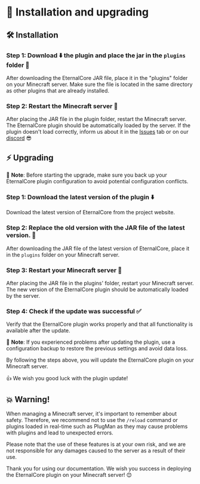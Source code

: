 # 🔧 Installation and upgrading

## 🛠️ Installation

### Step 1: Download ⬇️ the plugin and place the jar in the `plugins` folder 📂
After downloading the EternalCore JAR file, place it in the "plugins" folder on your Minecraft server. Make sure the file is located in the same directory as other plugins that are already installed.

### Step 2: Restart the Minecraft server 🔄
After placing the JAR file in the plugin folder, restart the Minecraft server. The EternalCore plugin should be automatically loaded by the server. If the plugin doesn't load correctly, inform us about it in the [Issues](https://github.com/EternalCodeTeam/EternalCore/issues) tab or on our [discord](https://discord.gg/FQ7jmGBd6c) 😎

## ⚡ Upgrading
📝 **Note**: Before starting the upgrade, make sure you back up your EternalCore plugin configuration to avoid potential configuration conflicts.

### Step 1: Download the latest version of the plugin ⬇️
Download the latest version of EternalCore from the project website.

### Step 2: Replace the old version with the JAR file of the latest version. 💾
After downloading the JAR file of the latest version of EternalCore, place it in the `plugins` folder on your Minecraft server.

### Step 3: Restart your Minecraft server 🔄
After placing the JAR file in the plugins' folder, restart your Minecraft server. The new version of the EternalCore plugin should be automatically loaded by the server.

### Step 4: Check if the update was successful ✅
Verify that the EternalCore plugin works properly and that all functionality is available after the update.

📝 **Note**: If you experienced problems after updating the plugin, use a configuration backup to restore the previous settings and avoid data loss.

By following the steps above, you will update the EternalCore plugin on your Minecraft server.

👍 We wish you good luck with the plugin update!

## 💥 Warning!
When managing a Minecraft server, it's important to remember about safety. Therefore, we recommend not to use the `/reload` command or plugins loaded in real-time such as PlugMan as they may cause problems with plugins and lead to unexpected errors.

Please note that the use of these features is at your own risk, and we are not responsible for any damages caused to the server as a result of their use.

Thank you for using our documentation. We wish you success in deploying the EternalCore plugin on your Minecraft server! 😊
